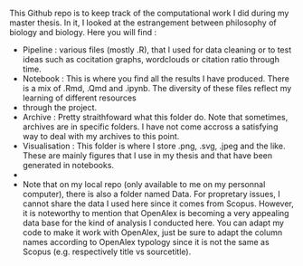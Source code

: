 This Github repo is to keep track of the computational work I did during my master thesis. In it, I looked at the estrangement between philosophy of biology and biology. 
Here you will find : 
- Pipeline : various files (mostly .R), that I used for data cleaning or to test ideas such as cocitation graphs, wordclouds or citation ratio through time.
- Notebook : This is where you find all the results I have produced. There is a mix of .Rmd, .Qmd and .ipynb. The diversity of these files reflect my learning of different resources
- through the project.
- Archive : Pretty straithfoward what this folder do. Note that sometimes, archives are in specific folders. I have not come accross a satisfying way to deal with my archives to this point.
- Visualisation : This folder is where I store .png, .svg, .jpeg and the like. These are mainly figures that I use in my thesis and that have been generated in notebooks.
- 
- Note that on my local repo (only available to me on my personnal computer), there is also a folder named Data. For propretary issues, I cannot share the data I used here since it comes from Scopus.
However, it is noteworthy to mention that OpenAlex is becoming a very appealing data base for the kind of analysis I conducted here. You can adapt my code to make it work with OpenAlex,
just be sure to adapt the column names according to OpenAlex typology since it is not the same as Scopus (e.g. respectively title vs sourcetitle).

